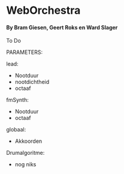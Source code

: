 # WebOrchestra
#### By Bram Giesen, Geert Roks en Ward Slager

To Do

PARAMETERS:

lead:
  - Nootduur
  - nootdichtheid
  - octaaf

fmSynth:
  - Nootduur
  - octaaf

globaal:
  - Akkoorden

Drumalgoritme:
  - nog niks
